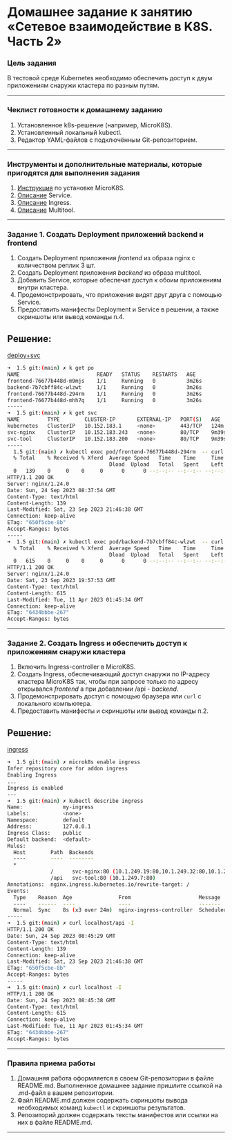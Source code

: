 # Домашнее задание к занятию «Сетевое взаимодействие в K8S. Часть 2»

### Цель задания

В тестовой среде Kubernetes необходимо обеспечить доступ к двум приложениям снаружи кластера по разным путям.

------

### Чеклист готовности к домашнему заданию

1. Установленное k8s-решение (например, MicroK8S).
2. Установленный локальный kubectl.
3. Редактор YAML-файлов с подключённым Git-репозиторием.

------

### Инструменты и дополнительные материалы, которые пригодятся для выполнения задания

1. [Инструкция](https://microk8s.io/docs/getting-started) по установке MicroK8S.
2. [Описание](https://kubernetes.io/docs/concepts/services-networking/service/) Service.
3. [Описание](https://kubernetes.io/docs/concepts/services-networking/ingress/) Ingress.
4. [Описание](https://github.com/wbitt/Network-MultiTool) Multitool.

------

### Задание 1. Создать Deployment приложений backend и frontend

1. Создать Deployment приложения _frontend_ из образа nginx с количеством реплик 3 шт.
2. Создать Deployment приложения _backend_ из образа multitool. 
3. Добавить Service, которые обеспечат доступ к обоим приложениям внутри кластера. 
4. Продемонстрировать, что приложения видят друг друга с помощью Service.
5. Предоставить манифесты Deployment и Service в решении, а также скриншоты или вывод команды п.4.


## Решение:

[deploy+svc](files/deploy.yml)

```bash
➜  1.5 git:(main) ✗ k get po
NAME                         READY   STATUS    RESTARTS   AGE
frontend-76677b448d-m9mjs    1/1     Running   0          3m26s
backend-7b7cbff84c-wlzwt     1/1     Running   0          3m26s
frontend-76677b448d-294rm    1/1     Running   0          3m26s
frontend-76677b448d-mhh7q    1/1     Running   0          3m26s
-----
➜  1.5 git:(main) ✗ k get svc
NAME         TYPE        CLUSTER-IP       EXTERNAL-IP   PORT(S)   AGE
kubernetes   ClusterIP   10.152.183.1     <none>        443/TCP   124m
svc-nginx    ClusterIP   10.152.183.243   <none>        80/TCP    9m39s
svc-tool     ClusterIP   10.152.183.200   <none>        80/TCP    9m39s
-----
  1.5 git:(main) ✗ kubectl exec pod/frontend-76677b448d-294rm  -- curl svc-tool -I
  % Total    % Received % Xferd  Average Speed   Time    Time     Time  Current
                                 Dload  Upload   Total   Spent    Left  Speed
  0   139    0     0    0     0      0      0 --:--:-- --:--:-- --:--:--     0
HTTP/1.1 200 OK
Server: nginx/1.24.0
Date: Sun, 24 Sep 2023 08:37:54 GMT
Content-Type: text/html
Content-Length: 139
Last-Modified: Sat, 23 Sep 2023 21:46:38 GMT
Connection: keep-alive
ETag: "650f5cbe-8b"
Accept-Ranges: bytes
-----
➜  1.5 git:(main) ✗ kubectl exec pod/backend-7b7cbff84c-wlzwt  -- curl svc-nginx -I
  % Total    % Received % Xferd  Average Speed   Time    Time     Time  Current
                                 Dload  Upload   Total   Spent    Left  Speed
  0   615    0     0    0     0      0      0 --:--:-- --:--:-- --:--:--     0
HTTP/1.1 200 OK
Server: nginx/1.24.0
Date: Sat, 23 Sep 2023 19:57:53 GMT
Content-Type: text/html
Content-Length: 615
Last-Modified: Tue, 11 Apr 2023 01:45:34 GMT
Connection: keep-alive
ETag: "6434bbbe-267"
Accept-Ranges: bytes
```
------

### Задание 2. Создать Ingress и обеспечить доступ к приложениям снаружи кластера

1. Включить Ingress-controller в MicroK8S.
2. Создать Ingress, обеспечивающий доступ снаружи по IP-адресу кластера MicroK8S так, чтобы при запросе только по адресу открывался _frontend_ а при добавлении /api - _backend_.
3. Продемонстрировать доступ с помощью браузера или `curl` с локального компьютера.
4. Предоставить манифесты и скриншоты или вывод команды п.2.

## Решение:

[ingress](files/ingress.yml)

```bash
➜  1.5 git:(main) ✗ microk8s enable ingress
Infer repository core for addon ingress
Enabling Ingress
...
Ingress is enabled
---
➜  1.5 git:(main) ✗ kubectl describe ingress       
Name:             my-ingress
Labels:           <none>
Namespace:        default
Address:          127.0.0.1
Ingress Class:    public
Default backend:  <default>
Rules:
  Host        Path  Backends
  ----        ----  --------
  *           
              /      svc-nginx:80 (10.1.249.19:80,10.1.249.32:80,10.1.249.42:80)
              /api   svc-tool:80 (10.1.249.7:80)
Annotations:  nginx.ingress.kubernetes.io/rewrite-target: /
Events:
  Type    Reason  Age               From                      Message
  ----    ------  ----              ----                      -------
  Normal  Sync    8s (x3 over 24m)  nginx-ingress-controller  Scheduled for sync
-----
➜  1.5 git:(main) ✗ curl localhost/api -I          
HTTP/1.1 200 OK
Date: Sun, 24 Sep 2023 08:45:29 GMT
Content-Type: text/html
Content-Length: 139
Connection: keep-alive
Last-Modified: Sat, 23 Sep 2023 21:46:38 GMT
ETag: "650f5cbe-8b"
Accept-Ranges: bytes
-----
➜  1.5 git:(main) ✗ curl localhost -I    
HTTP/1.1 200 OK
Date: Sun, 24 Sep 2023 08:45:38 GMT
Content-Type: text/html
Content-Length: 615
Connection: keep-alive
Last-Modified: Tue, 11 Apr 2023 01:45:34 GMT
ETag: "6434bbbe-267"
Accept-Ranges: bytes
```

------

### Правила приема работы

1. Домашняя работа оформляется в своем Git-репозитории в файле README.md. Выполненное домашнее задание пришлите ссылкой на .md-файл в вашем репозитории.
2. Файл README.md должен содержать скриншоты вывода необходимых команд `kubectl` и скриншоты результатов.
3. Репозиторий должен содержать тексты манифестов или ссылки на них в файле README.md.

------
